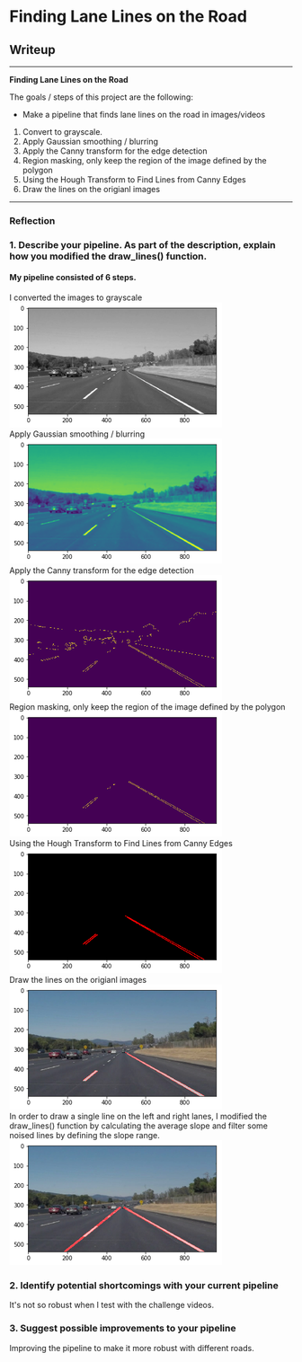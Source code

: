 # **Finding Lane Lines on the Road** 

## Writeup

---

**Finding Lane Lines on the Road**

The goals / steps of this project are the following:
* Make a pipeline that finds lane lines on the road in images/videos
1. Convert to grayscale.
2. Apply Gaussian smoothing / blurring
3. Apply the Canny transform for the edge detection
4. Region masking, only keep the region of the image defined by the polygon
5. Using the Hough Transform to Find Lines from Canny Edges
6. Draw the lines on the origianl images

---

### Reflection

### 1. Describe your pipeline. As part of the description, explain how you modified the draw_lines() function.

[image1]: ./pipeline_example/gray.png "Grayscale"
[image2]: ./pipeline_example/blurring.png "Blurring"
[image3]: ./pipeline_example/edges.png "Edges"
[image4]: ./pipeline_example/masked_edge.png "Masked edges"
[image5]: ./pipeline_example/lines.png "Lines"
[image6]: ./pipeline_example/res.png "Result"
[image7]: ./pipeline_example/afteropt.png "Improve the draw_lines() function"


#### My pipeline consisted of 6 steps. </br>
I converted the images to grayscale</br>
![alt text][image1]</br>
Apply Gaussian smoothing / blurring</br>
![alt text][image2]</br>
Apply the Canny transform for the edge detection</br>
![alt text][image3]</br>
Region masking, only keep the region of the image defined by the polygon</br>
![alt text][image4]</br>
Using the Hough Transform to Find Lines from Canny Edges</br>
![alt text][image5]</br>
Draw the lines on the origianl images</br>
![alt text][image6]</br>
In order to draw a single line on the left and right lanes, I modified the draw_lines() function by calculating the average slope and filter some noised lines by defining the slope range.</br>
![alt text][image7]</br>


### 2. Identify potential shortcomings with your current pipeline
It's not so robust when I test with the challenge videos.

### 3. Suggest possible improvements to your pipeline
Improving the pipeline to make it more robust with different roads.
